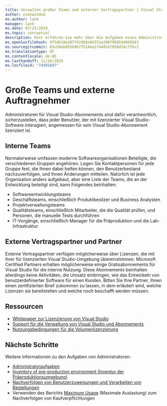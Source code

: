 ```yaml
---
title: Verwalten großer Teams und externer Vertragspartner | Visual Studio Marketplace
author: evanwindom
ms.author: lank
manager: lank
ms.date: 07/23/2019
ms.topic: conceptual
description: Hier erfahren Sie mehr über die Aufgaben eines Administrators beim Verwalten von Abonnements für große Teams und externe Vertragspartner.
ms.openlocfilehash: 975db18e207f52db8e9d37aa190f9085d4069163
ms.sourcegitcommit: b5cb0eb09369677514ee1f44d5d7050d34c7fbc1
ms.translationtype: HT
ms.contentlocale: de-DE
ms.lasthandoff: 11/26/2019
ms.locfileid: "74491697"
---
```

# <a name="large-teams-and-external-contractors"></a>Große Teams und externe Auftragnehmer
Administratoren für Visual Studio-Abonnements sind dafür verantwortlich, sicherzustellen, dass jeder Benutzer, der mit lizenzierter Visual Studio-Software interagiert, angemessen für sein Visual Studio-Abonnement lizenziert ist.

## <a name="internal-teams"></a>Interne Teams
Normalerweise umfassen moderne Softwareorganisationen Beteiligte, die verschiedenen Gruppen angehören. Legen Sie Kontaktpersonen für jede Gruppe fest, die Ihnen dabei helfen können, den Benutzerbestand nachzuverfolgen, und Ihnen Änderungen mitteilen.
Natürlich ist jede Organisation anders aufgebaut, aber eine Liste der Teams, die an der Entwicklung beteiligt sind, kann Folgendes beinhalten:
- Softwareentwicklungsteams
- Geschäftsteams, einschließlich Produktbesitzer und Business Analysten
- Projektverwaltungsteams
- Qualitätsteams, einschließlich Mitarbeiter, die die Qualität prüfen, und Personen, die manuelle Tests durchführen
- IT-Vorgänge, einschließlich Manager für die Präproduktion und die Lab-Infrastruktur

## <a name="external-contractors-and-partners"></a>Externe Vertragspartner und Partner
Externe Vertragspartner verfügen möglicherweise über Lizenzen, die mit Ihrer für lizenzierten Visual Studio-Umgebung übereinstimmen. Microsoft Certified Partners erhalten möglicherweise einige Gratisabonnements für Visual Studio für die interne Nutzung. Diese Abonnements beinhalten allerdings keine Aktivitäten, die Umsatz einbringen, wie das Entwickeln von benutzerdefinierter Software für einen Kunden. Bitten Sie Ihre Partner, Ihnen einen zertifizierten Brief zukommen zu lassen, in dem erläutert wird, welche Lizenzen sie bereitstellen und welche noch beschafft werden müssen.

## <a name="resources"></a>Ressourcen
- [Whitepaper zur Lizenzierung von Visual Studio](https://aka.ms/vslicensing)
- [Support für die Verwaltung von Visual Studio und Abonnements](https://visualstudio.microsoft.com/support/support-overview-vs)
- [Nutzungsbedingungen für die Volumenlizenzierung](https://www.microsoft.com/licensing/product-licensing/products.aspx)

## <a name="next-steps"></a>Nächste Schritte
Weitere Informationen zu den Aufgaben von Administratoren:
- [Administratoraufgaben](admin-responsibilities.md)
- [Inventory of pre-production environment (Inventur der Präproduktionsumgebung)](admin-inventory.md)
- [Nachverfolgen von Benutzerzuweisungen und Verarbeiten von Bestellungen](assignments-orders.md)
- Verwenden des Berichts [Maximum Usage](maximum-usage.md) (Maximale Auslastung) zum Nachverfolgen von Kaufverpflichtungen
